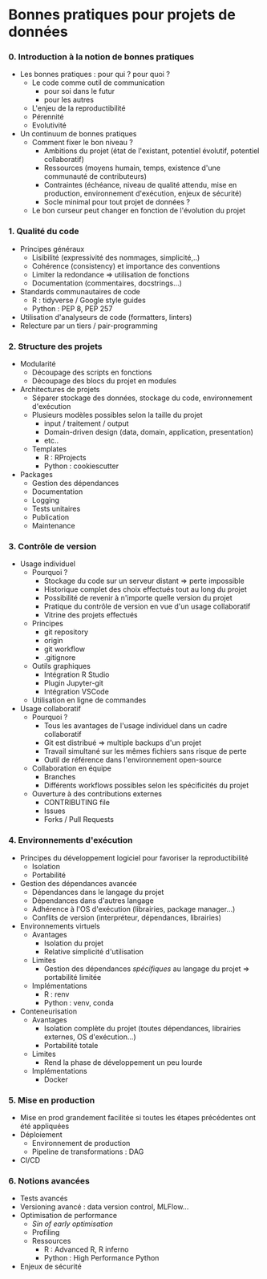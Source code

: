 # Bonnes pratiques pour projets de données

### 0. Introduction à la notion de bonnes pratiques

- Les bonnes pratiques : pour qui ? pour quoi ?
  - Le code comme outil de communication
    - pour soi dans le futur
    - pour les autres
  - L'enjeu de la reproductibilité
  - Pérennité
  - Evolutivité
- Un continuum de bonnes pratiques
  - Comment fixer le bon niveau ?
    - Ambitions du projet (état de l'existant, potentiel évolutif, potentiel collaboratif)
    - Ressources (moyens humain, temps, existence d'une communauté de contributeurs)
    - Contraintes (échéance, niveau de qualité attendu, mise en production, environnement d'exécution, enjeux de sécurité)
    - Socle minimal pour tout projet de données ?
  - Le bon curseur peut changer en fonction de l'évolution du projet

### 1. Qualité du code

- Principes généraux
  - Lisibilité (expressivité des nommages, simplicité,..)
  - Cohérence (consistency) et importance des conventions
  - Limiter la redondance => utilisation de fonctions
  - Documentation (commentaires, docstrings...)
- Standards communautaires de code
  - R : tidyverse / Google style guides
  - Python : PEP 8, PEP 257
- Utilisation d'analyseurs de code (formatters, linters)
- Relecture par un tiers / pair-programming

### 2. Structure des projets 

- Modularité
  - Découpage des scripts en fonctions 
  - Découpage des blocs du projet en modules
- Architectures de projets
  - Séparer stockage des données, stockage du code, environnement d'exécution
  - Plusieurs modèles possibles selon la taille du projet
    - input / traitement / output
    - Domain-driven design (data, domain, application, presentation)
    - etc..
  - Templates
    - R : RProjects
    - Python : cookiescutter
- Packages
  - Gestion des dépendances
  - Documentation
  - Logging
  - Tests unitaires
  - Publication
  - Maintenance

### 3. Contrôle de version

- Usage individuel
  - Pourquoi ?
    - Stockage du code sur un serveur distant => perte impossible
    - Historique complet des choix effectués tout au long du projet
    - Possibilité de revenir à n'importe quelle version du projet
    - Pratique du contrôle de version en vue d'un usage collaboratif
    - Vitrine des projets effectués
  - Principes
    - git repository
    - origin
    - git workflow
    - .gitignore
  - Outils graphiques
    - Intégration R Studio
    - Plugin Jupyter-git
    - Intégration VSCode
  - Utilisation en ligne de commandes
- Usage collaboratif
  - Pourquoi ?
    - Tous les avantages de l'usage individuel dans un cadre collaboratif
    - Git est distribué => multiple backups d'un projet
    - Travail simultané sur les mêmes fichiers sans risque de perte
    - Outil de référence dans l'environnement open-source
  - Collaboration en équipe
    - Branches
    - Différents workflows possibles selon les spécificités du projet
  - Ouverture à des contributions externes
    - CONTRIBUTING file
    - Issues
    - Forks / Pull Requests

### 4. Environnements d'exécution 

- Principes du développement logiciel pour favoriser la reproductibilité
  - Isolation
  - Portabilité
- Gestion des dépendances avancée
  - Dépendances dans le langage du projet
  - Dépendances dans d'autres langage
  - Adhérence à l'OS d'exécution (librairies, package manager...)
  - Conflits de version (interpréteur, dépendances, librairies)
- Environnements virtuels
  - Avantages
    - Isolation du projet
    - Relative simplicité d'utilisation
  - Limites
    - Gestion des dépendances *spécifiques* au langage du projet => portabilité limitée
  - Implémentations
    - R : renv
    - Python : venv, conda
- Conteneurisation
  - Avantages
    - Isolation complète du projet (toutes dépendances, librairies externes, OS d'exécution...)
    - Portabilité totale
  - Limites
    - Rend la phase de développement un peu lourde
  - Implémentations
    - Docker

### 5. Mise en production

- Mise en prod grandement facilitée si toutes les étapes précédentes ont été appliquées
- Déploiement
  - Environnement de production
  - Pipeline de transformations : DAG
- CI/CD

### 6. Notions avancées

- Tests avancés
- Versioning avancé : data version control, MLFlow...
- Optimisation de performance
  - *Sin of early optimisation*
  - Profiling
  - Ressources
    - R : Advanced R, R inferno
    - Python : High Performance Python
- Enjeux de sécurité
